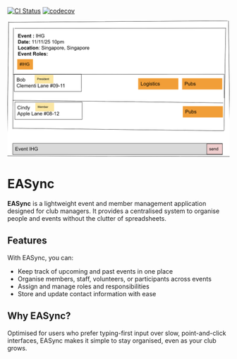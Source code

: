 [![CI Status](https://github.com/se-edu/addressbook-level3/workflows/Java%20CI/badge.svg)](https://github.com/se-edu/addressbook-level3/actions)
[![codecov](https://codecov.io/github/AY2526S1-CS2103T-T11-3/tp/graph/badge.svg?token=6EBPEJGB1I)](https://codecov.io/github/AY2526S1-CS2103T-T11-3/tp)

![Ui](docs/images/Ui.png)

# EASync

**EASync** is a lightweight event and member management application designed for club managers. 
It provides a centralised system to organise people and events without the clutter of spreadsheets.

## Features

With EASync, you can:
  * Keep track of upcoming and past events in one place
  * Organise members, staff, volunteers, or participants across events
  * Assign and manage roles and responsibilities
  * Store and update contact information with ease

## Why EASync?

Optimised for users who prefer typing-first input over slow, point-and-click interfaces, EASync makes it simple to
stay organised, even as your club grows.

